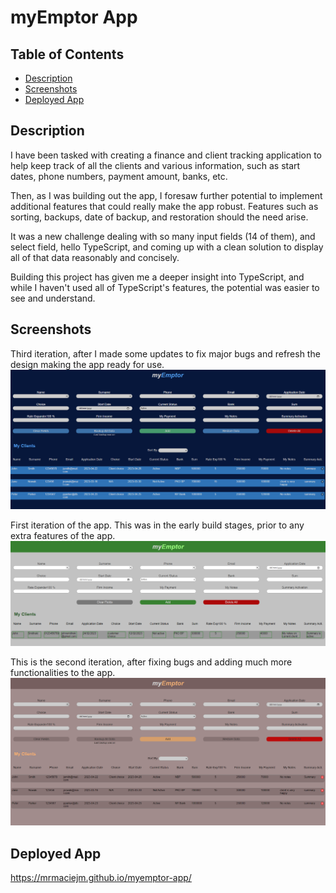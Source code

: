 # myEmptor App

## Table of Contents

- [Description](#description)
- [Screenshots](#screenshots)
- [Deployed App](#deployed-app)

## Description

I have been tasked with creating a finance and client tracking application to help keep track of all the clients and various information, such as start dates, phone numbers, payment amount, banks, etc.

Then, as I was building out the app, I foresaw further potential to implement additional features that could really make the app robust. Features such as sorting, backups, date of backup, and restoration should the need arise.

It was a new challenge dealing with so many input fields (14 of them), and select field, hello TypeScript, and coming up with a clean solution to display all of that data reasonably and concisely.

Building this project has given me a deeper insight into TypeScript, and while I haven't used all of TypeScript's features, the potential was easier to see and understand.

## Screenshots

Third iteration, after I made some updates to fix major bugs and refresh the design making the app ready for use.
!["myEmptor app version three"](/src/images/myEmptor-V3.png)

First iteration of the app. This was in the early build stages, prior to any extra features of the app.
!["myEmptor app version one"](/src/images/myEmptor-V1.png)

This is the second iteration, after fixing bugs and adding much more functionalities to the app.
!["myEmptor app version two"](/src/images/myEmptor-V2.png)

## Deployed App

https://mrmaciejm.github.io/myemptor-app/
